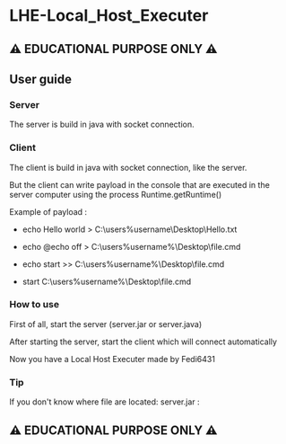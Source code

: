 # LHE-Local_Host_Executer
## ⚠ EDUCATIONAL PURPOSE ONLY ⚠ 
## User guide
### Server
The server is build in java with socket connection.

### Client
The client is build in java with socket connection, like the server.

But the client can write payload in the console that are executed in the server computer using the process Runtime.getRuntime()

Example of payload :

- echo Hello world > C:\users\%username\Desktop\Hello.txt 

- echo @echo off > C:\users\%username%\Desktop\file.cmd 

- echo start >> C:\users\%username%\Desktop\file.cmd    

- start C:\users\%username%\Desktop\file.cmd

### How to use
First of all, start the server (server.jar or server.java)

After starting the server, start the client which will connect automatically

Now you have a Local Host Executer made by Fedi6431

### Tip
If you don't know where file are located:
server.jar : 
## ⚠ EDUCATIONAL PURPOSE ONLY ⚠ 
